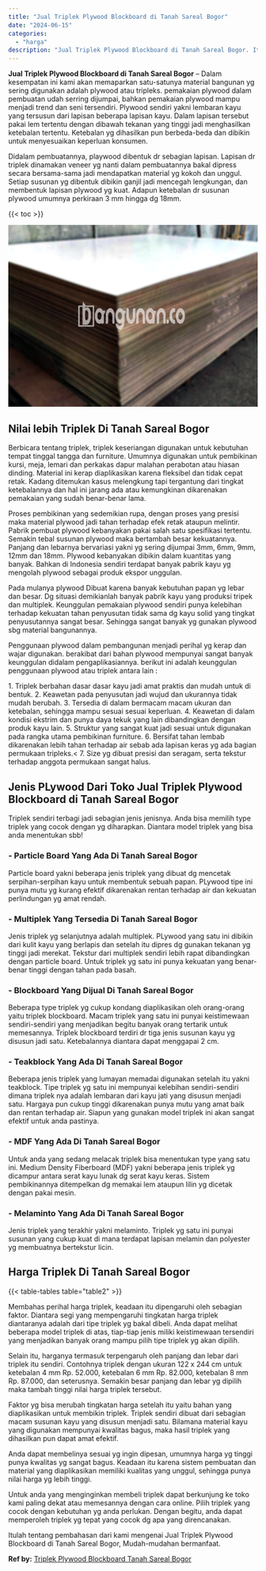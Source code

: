 ```yaml
---
title: "Jual Triplek Plywood Blockboard di Tanah Sareal Bogor"
date: "2024-06-15"
categories: 
  - "harga"
description: "Jual Triplek Plywood Blockboard di Tanah Sareal Bogor. Itulah tentang pembahasan dari kami mengenai Jual Triplek Plywood Blockboard di Tanah Sareal Bogor, Mu..."
---
```


**Jual Triplek Plywood Blockboard di Tanah Sareal Bogor** – Dalam kesempatan ini kami akan memaparkan satu-satunya material bangunan yg sering digunakan adalah plywood atau tripleks. pemakaian plywood dalam pembuatan udah serring dijumpai, bahkan pemakaian plywood mampu menjadi trend dan seni tersendiri. Plywood sendiri yakni lembaran kayu yang tersusun dari lapisan beberapa lapisan kayu. Dalam lapisan tersebut pakai lem tertentu dengan dibawah tekanan yang tinggi jadi menghasilkan ketebalan tertentu. Ketebalan yg dihasilkan pun berbeda-beda dan dibikin untuk menyesuaikan keperluan konsumen.

Didalam pembuatannya, playwood dibentuk dr sebagian lapisan. Lapisan dr triplek dinamakan veneer yg nanti dalam pembuatannya bakal dipress secara bersama-sama jadi mendapatkan material yg kokoh dan unggul. Setiap susunan yg dibentuk dibikin ganjil jadi mencegah lengkungan, dan membentuk lapisan plywood yg kuat. Adapun ketebalan dr susunan plywood umumnya perkiraan 3 mm hingga dg 18mm.

{{< toc >}}

![Jual Triplek Plywood Blockboard di Tanah Sareal Bogor](/images/jual-triplek-murah-25.png)

## Nilai lebih Triplek Di Tanah Sareal Bogor

Berbicara tentang triplek, triplek keseriangan digunakan untuk kebutuhan tempat tinggal tangga dan furniture. Umumnya digunakan untuk pembikinan kursi, meja, lemari dan perkakas dapur malahan perabotan atau hiasan dinding. Material ini kerap diaplikasikan karena fleksibel dan tidak cepat retak. Kadang ditemukan kasus melengkung tapi tergantung dari tingkat ketebalannya dan hal ini jarang ada atau kemungkinan dikarenakan pemakaian yang sudah benar-benar lama.

Proses pembikinan yang sedemikian rupa, dengan proses yang presisi maka material plywood jadi tahan terhadap efek retak ataupun melintir. Pabrik pembuat plywood kebanyakan pakai salah satu spesifikasi tertentu. Semakin tebal susunan plywood maka bertambah besar kekuatannya. Panjang dan lebarnya bervariasi yakni yg sering dijumpai 3mm, 6mm, 9mm, 12mm dan 18mm. Plywood kebanyakan dibikin dalam kuantitas yang banyak. Bahkan di Indonesia sendiri terdapat banyak pabrik kayu yg mengolah plywood sebagai produk ekspor unggulan.

Pada mulanya plywood Dibuat karena banyak kebutuhan papan yg lebar dan besar. Dg situasi demikianlah banyak pabrik kayu yang produksi tripek dan multiplek. Keunggulan pemakaian plywood sendiri punya kelebihan terhadap kekuatan tahan penyusutan tidak sama dg kayu solid yang tingkat penyusutannya sangat besar. Sehingga sangat banyak yg gunakan plywood sbg material bangunannya.

Penggunaan plywood dalam pembangunan menjadi perihal yg kerap dan wajar digunakan. berakibat dari bahan plywood mempunyai sangat banyak keunggulan didalam pengaplikasiannya. berikut ini adalah keunggulan penggunaan plywood atau triplek antara lain :

1\. Triplek berbahan dasar dasar kayu jadi amat praktis dan mudah untuk di bentuk. 2. Keawetan pada penyusutan jadi wujud dan ukurannya tidak mudah berubah. 3. Tersedia di dalam bermacam macam ukuran dan ketebalan, sehingga mampu sesuai sesuai keperluan. 4. Keawetan di dalam kondisi ekstrim dan punya daya tekuk yang lain dibandingkan dengan produk kayu lain. 5. Struktur yang sangat kuat jadi sesuai untuk digunakan pada rangka utama pembikinan furniture. 6. Bersifat tahan lembab dikarenakan lebih tahan terhadap air sebab ada lapisan keras yg ada bagian permukaan tripleks.< 7. Size yg dibuat presisi dan seragam, serta tekstur terhadap anggota permukaan sangat halus.

## Jenis PLywood Dari Toko Jual Triplek Plywood Blockboard di Tanah Sareal Bogor

Triplek sendiri terbagi jadi sebagian jenis jenisnya. Anda bisa memilih type triplek yang cocok dengan yg diharapkan. Diantara model triplek yang bisa anda menentukan sbb!

### \- Particle Board Yang Ada Di Tanah Sareal Bogor

Particle board yakni beberapa jenis triplek yang dibuat dg mencetak serpihan-serpihan kayu untuk membentuk sebuah papan. PLywood tipe ini punya mutu yg kurang efektif dikarenakan rentan terhadap air dan kekuatan perlindungan yg amat rendah.

### \- Multiplek Yang Tersedia Di Tanah Sareal Bogor

Jenis triplek yg selanjutnya adalah multiplek. PLywood yang satu ini dibikin dari kulit kayu yang berlapis dan setelah itu dipres dg gunakan tekanan yg tinggi jadi merekat. Tekstur dari multiplek sendiri lebih rapat dibandingkan dengan particle board. Untuk triplek yg satu ini punya kekuatan yang benar-benar tinggi dengan tahan pada basah.

### \- Blockboard Yang Dijual Di Tanah Sareal Bogor

Beberapa type triplek yg cukup kondang diaplikasikan oleh orang-orang yaitu triplek blockboard. Macam triplek yang satu ini punyai keistimewaan sendiri-sendiri yang menjadikan begitu banyak orang tertarik untuk memesannya. Triplek blockboard terdiri dr tiga jenis susunan kayu yg disusun jadi satu. Ketebalannya diantara dapat menggapai 2 cm.

### \- Teakblock Yang Ada Di Tanah Sareal Bogor

Beberapa jenis triplek yang lumayan memadai digunakan setelah itu yakni teakblock. Tipe triplek yg satu ini mempunyai kelebihan sendiri-sendiri dimana triplek nya adalah lembaran dari kayu jati yang disusun menjadi satu. Hargaya pun cukup tinggi dikarenakan punya mutu yang amat baik dan rentan terhadap air. Siapun yang gunakan model triplek ini akan sangat efektif untuk anda pastinya.

### \- MDF Yang Ada Di Tanah Sareal Bogor

Untuk anda yang sedang melacak triplek bisa menentukan type yang satu ini. Medium Density Fiberboard (MDF) yakni beberapa jenis triplek yg dicampur antara serat kayu lunak dg serat kayu keras. Sistem pembikinannya ditempelkan dg memakai lem ataupun lilin yg dicetak dengan pakai mesin.

### \- Melaminto Yang Ada Di Tanah Sareal Bogor

Jenis triplek yang terakhir yakni melaminto. Triplek yg satu ini punyai susunan yang cukup kuat di mana terdapat lapisan melamin dan polyester yg membuatnya bertekstur licin.

## Harga Triplek Di Tanah Sareal Bogor

{{< table-tables table="table2" >}}

Membahas perihal harga triplek, keadaan itu dipengaruhi oleh sebagian faktor. Diantara segi yang mempengaruhi tingkatan harga triplek diantaranya adalah dari tipe triplek yg bakal dibeli. Anda dapat melihat beberapa model triplek di atas, tiap-tiap jenis miliki keistimewaan tersendiri yang menjadikan banyak orang mampu pilih tipe triplek yg akan dipilih.

Selain itu, harganya termasuk terpengaruh oleh panjang dan lebar dari triplek itu sendiri. Contohnya triplek dengan ukuran 122 x 244 cm untuk ketebalan 4 mm Rp. 52.000, ketebalan 6 mm Rp. 82.000, ketebalan 8 mm Rp. 87.000, dan seterusnya. Semakin besar panjang dan lebar yg dipilih maka tambah tinggi nilai harga triplek tersebut.

Faktor yg bisa merubah tingkatan harga setelah itu yaitu bahan yang diaplikasikan untuk membikin triplek. Triplek sendiri dibuat dari sebagian macam susunan kayu yang disusun menjadi satu. Bilamana material kayu yang digunakan mempunyai kwalitas bagus, maka hasil triplek yang dihasilkan pun dapat amat efektif.

Anda dapat membelinya sesuai yg ingin dipesan, umumnya harga yg tinggi punya kwalitas yg sangat bagus. Keadaan itu karena sistem pembuatan dan material yang diaplikasikan memiliki kualitas yang unggul, sehingga punya nilai harga yg lebih tinggi.

Untuk anda yang menginginkan membeli triplek dapat berkunjung ke toko kami paling dekat atau memesannya dengan cara online. Pilih triplek yang cocok dengan kebutuhan yg anda perlukan. Dengan begitu, anda dapat memperoleh triplek yg tepat yang cocok dg apa yang direncanakan.

Itulah tentang pembahasan dari kami mengenai Jual Triplek Plywood Blockboard di Tanah Sareal Bogor, Mudah-mudahan bermanfaat.

**Ref by:** [Triplek Plywood Blockboard Tanah Sareal Bogor](https://id.wikipedia.org/wiki/Triplek)
